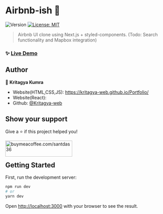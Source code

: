 # Airbnb-ish 👋

<p>
  <img alt="Version" src="https://img.shields.io/badge/version-0.1.0-blue.svg?cacheSeconds=2592000" />
  <a href="#" target="_blank">
    <img alt="License: MIT" src="https://img.shields.io/badge/License-MIT-yellow.svg" />
  </a>
</p>

> Airbnb UI clone using Next.js + styled-components. (Todo: Search functionality and Mapbox integration)

### ✨ [Live Demo](https://airbnb-ish.vercel.app)

## Author

👤 **Kritagya Kumra**

- Website(HTML,CSS,JS): https://kritagya-web.github.io/Portfolio/
- Website(React): 
- Github: [@Kritagya-web](https://github.com/Kritagya-web)

## Show your support

Give a ⭐️ if this project helped you!
<p>
  <a href="https://www.buymeacoffee.com/santdas36"> <img align="left" src="https://cdn.buymeacoffee.com/buttons/v2/default-yellow.png" height="50" width="210" alt="buymeacoffee.com/santdas36" /></a>
</p>
<br /><br />

## Getting Started

First, run the development server:

```bash
npm run dev
# or
yarn dev
```

Open [http://localhost:3000](http://localhost:3000) with your browser to see the result.
